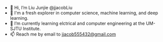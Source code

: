 - 👋 Hi, I’m Liu Junjie @jjacobLiu
- 👀 I'm a fresh explorer in computer science, machine learning, and deep learning.
- 🌱 I’m currently learning elctrical and computer engineering at the UM-SJTU Institute.
- 📫 Reach me by email to jjacob555432@gmail.com

<!---
jjacobLiu/jjacobLiu is a ✨ special ✨ repository because its `README.md` (this file) appears on your GitHub profile.
You can click the Preview link to take a look at your changes.
--->
